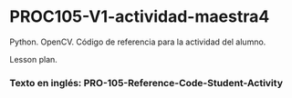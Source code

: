 # PROC105-V1-actividad-maestra4
Python. OpenCV. Código de referencia para la actividad del alumno.  
  
Lesson plan.  
  
### Texto en inglés: PRO-105-Reference-Code-Student-Activity
